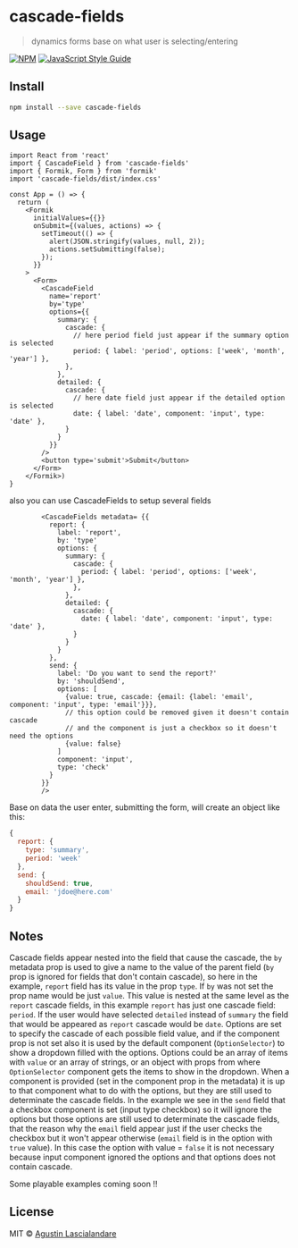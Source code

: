 # cascade-fields

> dynamics forms base on what user is selecting/entering

[![NPM](https://img.shields.io/npm/v/cascade-fields.svg)](https://www.npmjs.com/package/cascade-fields) [![JavaScript Style Guide](https://img.shields.io/badge/code_style-standard-brightgreen.svg)](https://standardjs.com)

## Install

```bash
npm install --save cascade-fields
```

## Usage

```tsx
import React from 'react'
import { CascadeField } from 'cascade-fields'
import { Formik, Form } from 'formik'
import 'cascade-fields/dist/index.css'

const App = () => {
  return (
    <Formik
      initialValues={{}}
      onSubmit={(values, actions) => {
        setTimeout(() => {
          alert(JSON.stringify(values, null, 2));
          actions.setSubmitting(false);
        });
      }}
    >
      <Form>
        <CascadeField
          name='report'
          by='type'
          options={{
            summary: {
              cascade: {
                // here period field just appear if the summary option is selected
                period: { label: 'period', options: ['week', 'month', 'year'] },
              },
            },
            detailed: {
              cascade: {
                // here date field just appear if the detailed option is selected
                date: { label: 'date', component: 'input', type: 'date' },
              }
            }
          }}
        />
        <button type='submit'>Submit</button>
      </Form>
    </Formik>)
}
```

also you can use CascadeFields to setup several fields

```tsx
        <CascadeFields metadata= {{
          report: {
            label: 'report',
            by: 'type'
            options: {
              summary: {
                cascade: {
                  period: { label: 'period', options: ['week', 'month', 'year'] },
                },
              },
              detailed: {
                cascade: {
                  date: { label: 'date', component: 'input', type: 'date' },
                }
              }
            }
          },
          send: {
            label: 'Do you want to send the report?'
            by: 'shouldSend',
            options: [
              {value: true, cascade: {email: {label: 'email', component: 'input', type: 'email'}}},
              // this option could be removed given it doesn't contain cascade
              // and the component is just a checkbox so it doesn't need the options
              {value: false}
            ]
            component: 'input',
            type: 'check'
          }
        }}
        />
```

Base on data the user enter, submitting the form, will create an object like this:

```js
{
  report: {
    type: 'summary',
    period: 'week'
  },
  send: {
    shouldSend: true,
    email: 'jdoe@here.com'
  }
}
```

## Notes

Cascade fields appear nested into the field that cause the cascade, the `by` metadata prop is used to give a name to the value of the parent field (`by` prop is ignored for fields that don't contain cascade), so here in the example, `report` field has its value in the prop `type`. If `by` was not set the prop name would be just `value`. This value is nested at the same level as the `report` cascade fields, in this example `report` has just one cascade field: `period`. If the user would have selected `detailed` instead of `summary` the field that would be appeared as `report` cascade would be `date`.
Options are set to specify the cascade of each possible field value, and if the component prop is not set also it is used by the default component (`OptionSelector`) to show a dropdown filled with the options. Options could be an array of items with `value` or an array of strings, or an object with props from where `OptionSelector` component gets the items to show in the dropdown. When a component is provided (set in the component prop in the metadata) it is up to that component what to do with the options, but they are still used to determinate the cascade fields. In the example we see in the `send` field that a checkbox component is set (input type checkbox) so it will ignore the options but those options are still used to determinate the cascade fields, that the reason why the `email` field appear just if the user checks the checkbox but it won't appear otherwise (`email` field is in the option with `true` value). In this case the option with value = `false` it is not necessary because input component ignored the options and that options does not contain cascade.

Some playable examples coming soon !!

## License

MIT © [Agustin Lascialandare](https://github.com/yaplas)

